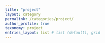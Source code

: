 ```yaml
---
title: "project"
layout: category
permalink: /categories/project/
author_profile: true
texonomy: project
entries_layout: list # list (default), grid
---
```

